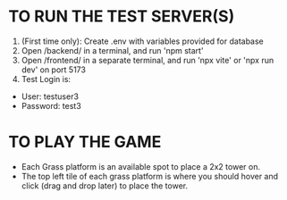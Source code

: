 # TO RUN THE TEST SERVER(S)
1. (First time only): Create .env with variables provided for database
2. Open /backend/ in a terminal, and run 'npm start' 
3. Open /frontend/ in a separate terminal, and run 'npx vite' or 'npx run dev' on port 5173
4. Test Login is:
- User: testuser3
- Password: test3

# TO PLAY THE GAME
- Each Grass platform is an available spot to place a 2x2 tower on. 
- The top left tile of each grass platform is where you should hover and click (drag and drop later) to place the tower.

